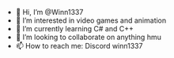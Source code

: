 - 👋 Hi, I’m @Winn1337
- 👀 I’m interested in video games and animation
- 🌱 I’m currently learning C# and C++
- 💞️ I’m looking to collaborate on anything hmu
- 📫 How to reach me: Discord winn1337

<!---
Winn1337/Winn1337 is a ✨ special ✨ repository because its `README.md` (this file) appears on your GitHub profile.
You can click the Preview link to take a look at your changes.
--->
